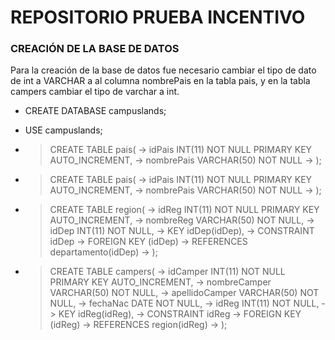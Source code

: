 # REPOSITORIO PRUEBA INCENTIVO


### CREACIÓN DE LA BASE DE DATOS

Para la creación de la base de datos fue necesario cambiar el tipo de dato de int a VARCHAR a al columna nombrePais en la tabla pais, y en la tabla campers cambiar el tipo de varchar a int.

- CREATE DATABASE campuslands;
- USE campuslands;
- > CREATE TABLE pais(
    -> idPais INT(11) NOT NULL PRIMARY KEY AUTO_INCREMENT,
    -> nombrePais VARCHAR(50) NOT NULL
    -> );

- > CREATE TABLE pais(
    -> idPais INT(11) NOT NULL PRIMARY KEY AUTO_INCREMENT,
    -> nombrePais VARCHAR(50) NOT NULL
    -> );

- > CREATE TABLE region(
    -> idReg INT(11) NOT NULL PRIMARY KEY AUTO_INCREMENT,
    -> nombreReg VARCHAR(50) NOT NULL,
    -> idDep INT(11) NOT NULL,
    -> KEY idDep(idDep),
    -> CONSTRAINT idDep
    -> FOREIGN KEY (idDep)
    -> REFERENCES departamento(idDep)
    -> );

-    > CREATE TABLE campers(
    -> idCamper INT(11) NOT NULL PRIMARY KEY AUTO_INCREMENT,
    -> nombreCamper VARCHAR(50) NOT NULL,
    -> apellidoCamper VARCHAR(50) NOT NULL,
    -> fechaNac DATE NOT NULL,
    -> idReg INT(11) NOT NULL,
    -> KEY idReg(idReg),
    -> CONSTRAINT idReg
    -> FOREIGN KEY (idReg)
    -> REFERENCES region(idReg)
    -> );



